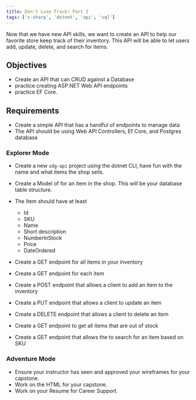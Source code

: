 ```yaml
---
title: Don't Lose Track! Part I
tags: ['c-sharp', 'dotnet', 'api', 'sql']
---
```


Now that we have new API skills, we want to create an API to help our favorite
store keep track of their inventory. This API will be able to let users add,
update, delete, and search for items.

## Objectives

- Create an API that can CRUD against a Database
- practice creating ASP.NET Web API endpoints
- practice EF Core.

## Requirements

- Create a simple API that has a handful of endpoints to manage data
- The API should be using Web API Controllers, Ef Core, and Postgres database

### Explorer Mode

- Create a new `sdg-api` project using the dotnet CLI, have fun with the
  name and what items the shop sells.
- Create a Model of for an item in the shop. This will be your database
  table structure.
- The Item should have at least

  - Id
  - SKU
  - Name
  - Short description
  - NumberInStock
  - Price
  - DateOrdered

- Create a GET endpoint for all items in your inventory
- Create a GET endpoint for each item
- Create a POST endpoint that allows a client to add an item to the
  inventory
- Create a PUT endpoint that allows a client to update an item
- Create a DELETE endpoint that allows a client to delete an item
- Create a GET endpoint to get all items that are out of stock
- Create a GET endpoint that allows the to search for an item based on SKU

### Adventure Mode

- Ensure your instructor has seen and approved your wireframes for your
  capstone.
- Work on the HTML for your capstone.
- Work on your Resume for Career Support.
